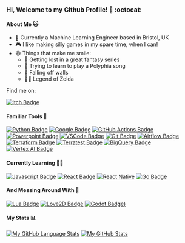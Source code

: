 ### Hi, Welcome to my Github Profile! 👋 :octocat:

#### About Me 🐱
- 🤖 Currently a Machine Learning Engineer based in Bristol, UK
- 🎮 I like making silly games in my spare time, when I can!
- 😄 Things that make me smile:
  - 📖 Getting lost in a great fantasy series
  - 🎸 Trying to learn to play a Polyphia song
  - 🧗 Falling off walls
  - 🧝‍♂️ Legend of Zelda

Find me on:

[![Itch Badge](https://img.shields.io/badge/Itch.io-FA5C5C?style=for-the-badge&logo=itchdotio&logoColor=white)](https://lammt94.itch.io/)

#### Familiar Tools 🔨
[![Python Badge](https://img.shields.io/badge/Python-3776AB?style=for-the-badge&logo=python&logoColor=white)](https://www.python.org/)
[![Google Badge](https://img.shields.io/badge/Google_Cloud-4285F4?style=for-the-badge&logo=google-cloud&logoColor=white)](https://cloud.google.com/)
[![GitHub Actions Badge](https://img.shields.io/badge/GitHub_Actions-2088FF?style=for-the-badge&logo=github-actions&logoColor=white)](https://docs.github.com/en/actions)
[![Powerpoint Badge](https://img.shields.io/badge/Microsoft_PowerPoint-B7472A?style=for-the-badge&logo=microsoft-powerpoint&logoColor=white)](https://www.microsoft.com/en-gb/microsoft-365/powerpoint)
[![VSCode Badge](https://img.shields.io/badge/Visual_Studio_Code-0078D4?style=for-the-badge&logo=visual%20studio%20code&logoColor=white)](https://code.visualstudio.com/)
[![Git Badge](https://img.shields.io/badge/GIT-E44C30?style=for-the-badge&logo=git&logoColor=white)](https://git-scm.com/)
[![Airflow Badge](https://img.shields.io/badge/Airflow-017CEE?style=for-the-badge&logo=Apache%20Airflow&logoColor=white)](https://airflow.apache.org/)
[![Terraform Badge](https://img.shields.io/badge/Terraform-purple?style=for-the-badge)](https://www.terraform.io/)
[![Terratest Badge](https://img.shields.io/badge/Terratest-brown?style=for-the-badge)](https://terratest.gruntwork.io/)
[![BigQuery Badge](https://img.shields.io/badge/BigQuery-green?style=for-the-badge)](https://cloud.google.com/bigquery/)
[![Vertex AI Badge](https://img.shields.io/badge/Vertex_AI-blue?style=for-the-badge)](https://cloud.google.com/vertex-ai)

#### Currently Learning 🧑‍🎓
[![Javascript Badge](https://img.shields.io/badge/JavaScript-323330?style=for-the-badge&logo=javascript&logoColor=F7DF1E)](https://developer.mozilla.org/en-US/docs/Web/javascript)
[![React Badge](https://img.shields.io/badge/React-20232A?style=for-the-badge&logo=react&logoColor=61DAFB)](https://react.dev/)
[![React Native](https://img.shields.io/badge/React_Native-20232A?style=for-the-badge&logo=react&logoColor=61DAFB)](https://reactnative.dev/)
[![Go Badge](https://img.shields.io/badge/Go-00ADD8?style=for-the-badge&logo=go&logoColor=white)](https://go.dev/)

#### And Messing Around With 🐒
[![Lua Badge](https://img.shields.io/badge/Lua-2C2D72?style=for-the-badge&logo=lua&logoColor=white)](https://www.lua.org/)
[![Love2D Badge](https://img.shields.io/badge/Love2D-pink?style=for-the-badge&logo=lua&logoColor=white)](https://www.love2d.org/)
[![Godot Badge](https://img.shields.io/badge/Godot-blue?style=for-the-badge&logo=lua&logoColor=white))](https://godotengine.org/)

#### My Stats 📊
[![My GitHub Language Stats](https://github-readme-stats.vercel.app/api/top-langs/?username=matt-viner&langs_count=5&theme=tokyonight)]()
[![My GitHub Stats](https://github-readme-stats.vercel.app/api/?username=matt-viner&count_private=true&theme=tokyonight&showicons=true)]()
